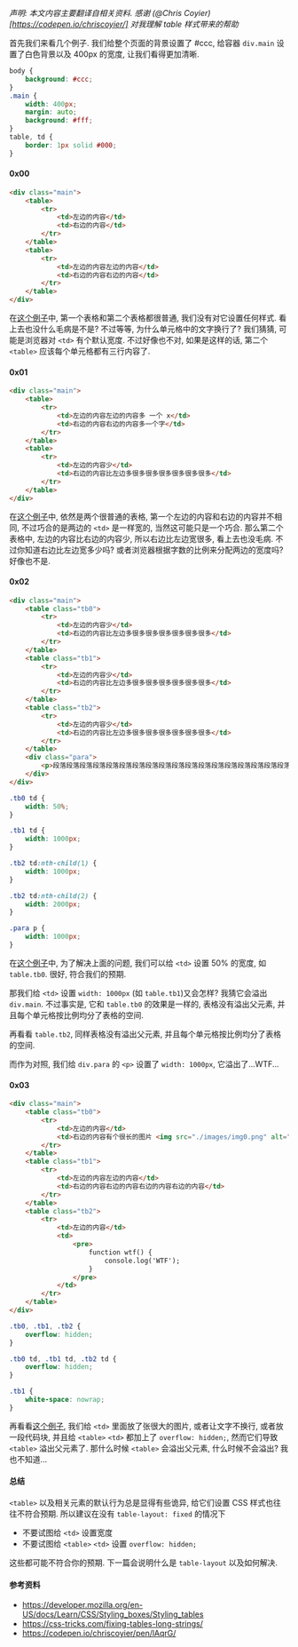 *声明: 本文内容主要翻译自相关资料. 感谢 (@Chris Coyier)[https://codepen.io/chriscoyier/] 对我理解 table 样式带来的帮助*

首先我们来看几个例子. 我们给整个页面的背景设置了 #ccc, 给容器 `div.main` 设置了白色背景以及 400px 的宽度, 让我们看得更加清晰.

```css
body {
	background: #ccc;
}
.main {
	width: 400px;
	margin: auto;
	background: #fff;
}
table, td {
	border: 1px solid #000;
}
```



#### 0x00

```html
<div class="main">
	<table>
		<tr>
			<td>左边的内容</td>
			<td>右边的内容</td>
		</tr>
	</table>
	<table>
		<tr>
			<td>左边的内容左边的内容</td>
			<td>右边的内容右边的内容</td>
		</tr>
	</table>
</div>
```

在[这个例子](https://github.com/ta7sudan/front-end-demo/blob/master/css/table/demo0.html)中, 第一个表格和第二个表格都很普通, 我们没有对它设置任何样式. 看上去也没什么毛病是不是? 不过等等, 为什么单元格中的文字换行了? 我们猜猜, 可能是浏览器对 `<td>` 有个默认宽度. 不过好像也不对, 如果是这样的话, 第二个 `<table>` 应该每个单元格都有三行内容了.



#### 0x01

```html
<div class="main">
	<table>
		<tr>
			<td>左边的内容左边的内容多 一个 x</td>
			<td>右边的内容右边的内容多一个字</td>
		</tr>
	</table>
	<table>
		<tr>
			<td>左边的内容少</td>
			<td>右边的内容比左边多很多很多很多很多很多很多</td>
		</tr>
	</table>
</div>
```



在[这个例子](https://github.com/ta7sudan/front-end-demo/blob/master/css/table/demo1.html)中, 依然是两个很普通的表格, 第一个左边的内容和右边的内容并不相同, 不过巧合的是两边的 `<td>` 是一样宽的, 当然这可能只是一个巧合. 那么第二个表格中, 左边的内容比右边的内容少, 所以右边比左边宽很多, 看上去也没毛病. 不过你知道右边比左边宽多少吗? 或者浏览器根据字数的比例来分配两边的宽度吗? 好像也不是.



#### 0x02

```html
<div class="main">
	<table class="tb0">
		<tr>
			<td>左边的内容少</td>
			<td>右边的内容比左边多很多很多很多很多很多很多</td>
		</tr>
	</table>
	<table class="tb1">
		<tr>
			<td>左边的内容少</td>
			<td>右边的内容比左边多很多很多很多很多很多很多</td>
		</tr>
	</table>
	<table class="tb2">
		<tr>
			<td>左边的内容少</td>
			<td>右边的内容比左边多很多很多很多很多很多很多</td>
		</tr>
	</table>
	<div class="para">
		<p>段落段落段落段落段落段落段落段落段落段落段落段落段落段落段落段落段落段落段落段落段落段落段落段落段落段落段落段落段落段落段落段落</p>
	</div>
</div>
```

```css
.tb0 td {
	width: 50%;
}

.tb1 td {
	width: 1000px;
}

.tb2 td:nth-child(1) {
	width: 1000px;
}

.tb2 td:nth-child(2) {
	width: 2000px;
}

.para p {
	width: 1000px;
}
```

在[这个例子](https://github.com/ta7sudan/front-end-demo/blob/master/css/table/demo2.html)中, 为了解决上面的问题, 我们可以给 `<td>` 设置 50% 的宽度, 如 `table.tb0`. 很好, 符合我们的预期. 

那我们给 `<td>` 设置 `width: 1000px` (如 `table.tb1`)又会怎样? 我猜它会溢出 `div.main`. 不过事实是, 它和 `table.tb0` 的效果是一样的, 表格没有溢出父元素, 并且每个单元格按比例均分了表格的空间.

再看看 `table.tb2`, 同样表格没有溢出父元素, 并且每个单元格按比例均分了表格的空间.

而作为对照, 我们给 `div.para` 的 `<p>` 设置了 `width: 1000px`, 它溢出了...WTF...



#### 0x03

```html
<div class="main">
	<table class="tb0">
		<tr>
			<td>左边的内容</td>
			<td>右边的内容有个很长的图片 <img src="./images/img0.png" alt="img"></td>
		</tr>
	</table>
	<table class="tb1">
		<tr>
			<td>左边的内容左边的内容</td>
			<td>右边的内容右边的内容右边的内容右边的内容</td>
		</tr>
	</table>
	<table class="tb2">
		<tr>
			<td>左边的内容</td>
			<td>
				<pre>
					function wtf() {
						console.log('WTF'); 
					}
				</pre>
			</td>
		</tr>
	</table>
</div>
```

```css
.tb0, .tb1, .tb2 {
	overflow: hidden;
}

.tb0 td, .tb1 td, .tb2 td {
	overflow: hidden;
}

.tb1 {
	white-space: nowrap;
}
```

再看看[这个例子](https://github.com/ta7sudan/front-end-demo/blob/master/css/table/demo3.html), 我们给 `<td>` 里面放了张很大的图片, 或者让文字不换行, 或者放一段代码块, 并且给 `<table>` `<td>` 都加上了 `overflow: hidden;`, 然而它们导致 `<table>` 溢出父元素了. 那什么时候 `<table>` 会溢出父元素, 什么时候不会溢出? 我也不知道...



#### 总结

`<table>` 以及相关元素的默认行为总是显得有些诡异, 给它们设置 CSS 样式也往往不符合预期. 所以建议在没有 `table-layout: fixed` 的情况下

* 不要试图给 `<td>` 设置宽度
* 不要试图给 `<table>` `<td>` 设置 `overflow: hidden;`

这些都可能不符合你的预期. 下一篇会说明什么是 `table-layout` 以及如何解决.



####  参考资料

* https://developer.mozilla.org/en-US/docs/Learn/CSS/Styling_boxes/Styling_tables
* https://css-tricks.com/fixing-tables-long-strings/
* https://codepen.io/chriscoyier/pen/lAqrG/